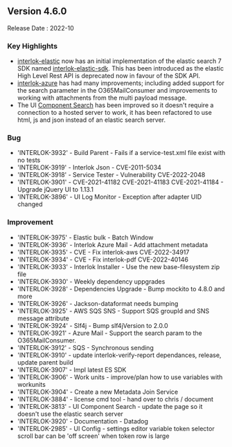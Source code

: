## Version 4.6.0 ##

Release Date : 2022-10

### Key Highlights

- [interlok-elastic](https://github.com/adaptris/interlok-elastic) now has an initial implementation of the elastic search 7 SDK named [interlok-elastic-sdk](https://github.com/adaptris/interlok-elastic/tree/develop/interlok-elastic-sdk). This has been introduced as the elastic High Level Rest API is deprecated now in favour of the SDK API.
- [interlok-azure](https://github.com/adaptris/interlok-azure) has had many improvements; including added support for the search parameter in the O365MailConsumer and improvements to working with attachments from the multi payload message.
- The UI [Component Search](https://interlok.adaptris.net/interlok-docs/#/pages/ui/ui-interlok-component-search) has been improved so it doesn't require a connection to a hosted server to work, it has been refactored to use html, js and json instead of an elastic search server.

### Bug

- 'INTERLOK-3932' - Build Parent - Fails if a service-test.xml file exist with no tests
- 'INTERLOK-3919' - Interlok Json - CVE-2011-5034
- 'INTERLOK-3918' - Service Tester - Vulnerability CVE-2022-2048
- 'INTERLOK-3901' - CVE-2021-41182 CVE-2021-41183 CVE-2021-41184 - Upgrade jQuery UI to 1.13.1
- 'INTERLOK-3896' - UI Log Monitor - Exception after adapter UID changed

### Improvement

- 'INTERLOK-3975' - Elastic bulk - Batch Window
- 'INTERLOK-3936' - Interlok Azure Mail - Add attachment metadata
- 'INTERLOK-3935' - CVE - Fix interlok-aws CVE-2022-34917
- 'INTERLOK-3934' - CVE - Fix interlok-pdf CVE-2022-40146
- 'INTERLOK-3933' - Interlok Installer - Use the new base-filesystem zip file
- 'INTERLOK-3930' - Weekly dependency uppgrades
- 'INTERLOK-3928' - Dependencies Upgrade - Bump mockito to 4.8.0 and more
- 'INTERLOK-3926' - Jackson-dataformat needs bumping
- 'INTERLOK-3925' - AWS SQS SNS - Support SQS groupId and SNS message attribute
- 'INTERLOK-3924' - Slf4j - Bump slf4jVersion to 2.0.0
- 'INTERLOK-3921' - Azure Mail -  Support the search param to the O365MailConsumer.
- 'INTERLOK-3912' - SQS - Synchronous sending
- 'INTERLOK-3910' - update interlok-verify-report dependances, release, update parent build
- 'INTERLOK-3907' - Impl latest ES SDK
- 'INTERLOK-3906' - Work units - improve/plan how to use variables with workunits
- 'INTERLOK-3904' - Create a new Metadata Join Service
- 'INTERLOK-3884' - license cmd tool - hand over to chris / document
- 'INTERLOK-3813' - UI Component Search - update the page so it doesn't use the elastic search server
- 'INTERLOK-3920' - Documentation - Datadog
- 'INTERLOK-2985' - UI Config - settings editor variable token selector scroll bar can be 'off screen' when token row is large

